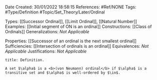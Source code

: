 <div class="topSpace"></div>

Date Created: 30/01/2022 18:58:15
References: #Ref/NONE
Tags: #Type/Definition #Topic/Set_Theory/Later/Ordinal

Types: [[Successor Ordinal]], [[Limit Ordinal]], [[Natural Number]]
Examples: [[Initial segment of ON is an ordinal]]
Constructions: [[Class of Ordinals]]
Generalizations: <i>Not Applicable</i>

Properties: [[Successor of an ordinal is the next smallest ordinal]]
Sufficiencies: [[Intersection of ordinals is an ordinal]]
Equivalences: <i>Not Applicable</i>
Justifications: <i>Not Applicable</i>

``` ad-Definition
title: Definition.

A set $\alpha$ is a <b>(von Neumann) ordinal</b> if $\alpha$ is a transitive set and $\alpha$ is well-ordered by $\in$.

```
